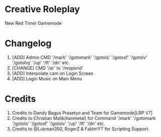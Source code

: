 # Creative Roleplay
New Red Timer Gamemode
 
 # Changelog
 1. [ADD] Admin CMD '/mark' '/gotomark' '/gotols' '/gotosf' '/gotolv' '/gotohq' '/up' '/ft' '/dn' etc.
 2. [CHANGE] CMD '/ar' to '/respond'
 3. [ADD] Interpolate cam on Login Screen
 4. [ADD] Login Music on Main Menu
 
 # Credits
 
 1. Credits to Dandy Bagus Prasetyo and Team for Gamemode[LRP V7]
 2. Credits to Christian Malik(tianmetal) for Command '/mark' '/gotomark '/gotols' '/gotosf' '/gotolv' '/up' '/ft' '/dn' etc.
 3. Credits to @Lukman350, RogerZ & FakhriYT for Scripting Support.

